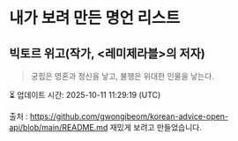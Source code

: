 # 내가 보려 만든 명언 리스트

##  빅토르 위고(작가, <레미제라블>의 저자)
> 궁핍은 영혼과 정신을 낳고, 불행은 위대한 인물을 낳는다.


⏳ 업데이트 시간: 2025-10-11 11:29:19 (UTC)

출처 : https://github.com/gwongibeom/korean-advice-open-api/blob/main/README.md
재밌게 보려고 만들었습니다.
